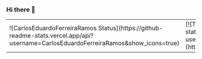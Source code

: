 ### Hi there 👋

<table border="0">
 <tr>
    <td>![CarlosEduardoFerreiraRamos Status](https://github-readme-stats.vercel.app/api?username=CarlosEduardoFerreiraRamos&show_icons=true)</td>
    <td>[![Top Linguagens](https://github-readme-stats.vercel.app/api/top-langs/?username=CarlosEduardoFerreiraRamos&layout=compact)](https://github.com/anuraghazra/github-readme-stats)</td>
 </tr>
</table>

<!--
**CarlosEduardoFerreiraRamos/CarlosEduardoFerreiraRamos** is a ✨ _special_ ✨ repository because its `README.md` (this file) appears on your GitHub profile.

Here are some ideas to get you started:

- 🔭 I’m currently working on ...
- 🌱 I’m currently learning ...
- 👯 I’m looking to collaborate on ...
- 🤔 I’m looking for help with ...
- 💬 Ask me about ...
- 📫 How to reach me: ...
- 😄 Pronouns: ...
- ⚡ Fun fact: ...
-->
